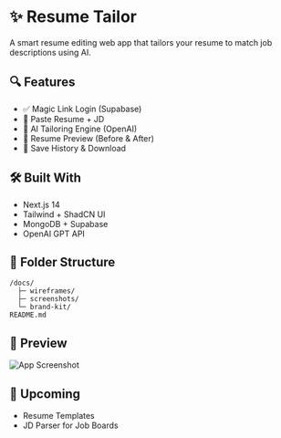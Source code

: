 # ✨ Resume Tailor

A smart resume editing web app that tailors your resume to match job descriptions using AI.

## 🔍 Features
- ✅ Magic Link Login (Supabase)
- 📝 Paste Resume + JD
- 🤖 AI Tailoring Engine (OpenAI)
- 📄 Resume Preview (Before & After)
- 💾 Save History & Download

## 🛠 Built With
- Next.js 14
- Tailwind + ShadCN UI
- MongoDB + Supabase
- OpenAI GPT API

## 📁 Folder Structure
```
/docs/
  ├─ wireframes/
  ├─ screenshots/
  └─ brand-kit/
README.md
```

## 📸 Preview
![App Screenshot](./docs/screenshots/dashboard.png)

## 🚧 Upcoming
- Resume Templates
- JD Parser for Job Boards
